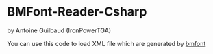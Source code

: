 # BMFont-Reader-Csharp
by Antoine Guilbaud (IronPowerTGA)

You can use this code to load XML file which are generated by [bmfont](https://www.angelcode.com/products/bmfont/)